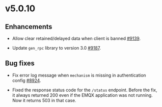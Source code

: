 # v5.0.10

## Enhancements

- Allow clear retained/delayed data when client is banned [#9139](https://github.com/emqx/emqx/pull/9139).

- Update `gen_rpc` library to version 3.0 [#9187](https://github.com/emqx/emqx/pull/9187).

## Bug fixes

- Fix error log message when `mechanism` is missing in authentication config [#8924](https://github.com/emqx/emqx/pull/8924).

- Fixed the response status code for the `/status` endpoint. Before the fix, it always returned 200 even if the EMQX application was not running. Now it returns 503 in that case.
